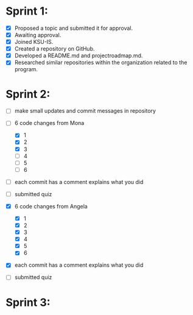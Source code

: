 # Sprint 1:
- [x] Proposed a topic and submitted it for approval.
- [x] Awaiting approval.
- [x] Joined KSU-IS.
- [x] Created a repository on GitHub.
- [x] Developed a README.md and projectroadmap.md.
- [x] Researched similar repositories within the organization related to the program.     

# Sprint 2:
- [ ] make small updates and commit messages in repository
- [ ] 6 code changes from Mona
    - [x] 1
    - [x] 2
    - [x] 3
    - [ ] 4
    - [ ] 5
    - [ ] 6
- [ ] each commit has a comment explains what you did
- [ ] submitted quiz

- [x] 6 code changes from Angela
    - [x] 1
    - [x] 2
    - [x] 3
    - [x] 4
    - [x] 5
    - [x] 6
- [x] each commit has a comment explains what you did
- [ ] submitted quiz

# Sprint 3:

